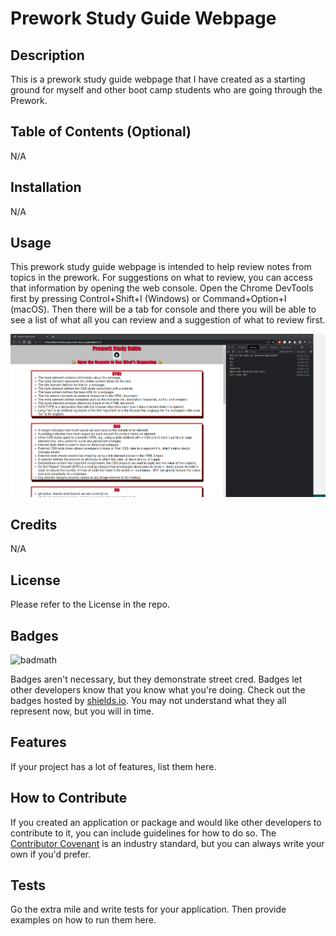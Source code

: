 # Prework Study Guide Webpage

## Description

This is a prework study guide webpage that I have created as a starting ground for myself and other boot camp students who are going through the Prework.

## Table of Contents (Optional)

N/A

## Installation

N/A

## Usage

This prework study guide webpage is intended to help review notes from topics in the prework. For suggestions on what to review, you can access that information by opening the web console. Open the Chrome DevTools first by pressing Control+Shift+I (Windows) or Command+Option+I (macOS). Then there will be a tab for console and there you will be able to see a list of what all you can review and a suggestion of what to review first.



![Chrome DevTools opened with console tab selected](assets/images/Screenshot_20230115_081641.png)

## Credits

N/A

## License

Please refer to the License in the repo. 

## Badges

![badmath](https://img.shields.io/github/languages/top/nielsenjared/badmath)

Badges aren't necessary, but they demonstrate street cred. Badges let other developers know that you know what you're doing. Check out the badges hosted by [shields.io](https://shields.io/). You may not understand what they all represent now, but you will in time.

## Features

If your project has a lot of features, list them here.

## How to Contribute

If you created an application or package and would like other developers to contribute to it, you can include guidelines for how to do so. The [Contributor Covenant](https://www.contributor-covenant.org/) is an industry standard, but you can always write your own if you'd prefer.

## Tests

Go the extra mile and write tests for your application. Then provide examples on how to run them here.